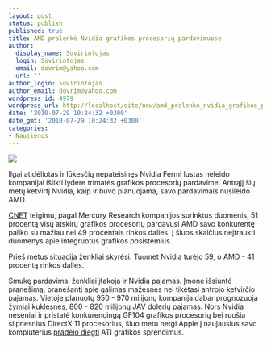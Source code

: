 ```yaml
---
layout: post
status: publish
published: true
title: AMD pralenkė Nvidia grafikos procesorių pardavimuose
author:
  display_name: Suvirintojas
  login: Suvirintojas
  email: dovrim@yahoo.com
  url: ''
author_login: Suvirintojas
author_email: dovrim@yahoo.com
wordpress_id: 4979
wordpress_url: http://localhost/site/new/amd_pralenke_nvidia_grafikos_procesoriu_pardavimuose/
date: '2010-07-29 10:24:32 +0300'
date_gmt: '2010-07-29 10:24:32 +0300'
categories:
- Naujienos
---
```

<div class="imgright"><img src="http://www.part.lt/img/1a8d1f64d65dcec6d272225ec854015a618.jpg"  /></div>
<p>Ilgai atidėliotas ir lūkesčių nepateisinęs Nvidia Fermi lustas neleido kompanijai išlikti lydere trimatės grafikos procesorių pardavime. Antrąjį šių metų ketvirtį Nvidia, kaip ir buvo planuojama, savo pardavimais nusileido AMD.</p>
<p><a class="ns" href="http://news.cnet.com/8301-13924_3-20012025-64.html?part=rss&subj=news&tag=2547-1_3-0-20">CNET</a> teigimu, pagal Mercury Research kompanijos surinktus duomenis, 51 procentą visų atskirų grafikos procesorių pardavusi AMD savo konkurentę paliko su mažiau nei 49 procentais rinkos dalies. Į šiuos skaičius neįtraukti duomenys apie integruotus grafikos posistemius.</p>
<p>Prieš metus situacija ženkliai skyrėsi. Tuomet Nvidia turėjo 59, o AMD - 41 procentą rinkos dalies.</p>
<p>Smukę pardavimai ženkliai įtakoja ir Nvidia pajamas. Įmonė išsiuntė pranešimą, pranešantį apie galimas mažesnes nei tikėtasi antrojo ketvirčio pajamas. Vietoje planuotų 950 - 970 milijonų kompanija dabar prognozuoja žymiai kuklesnes, 800 - 820 milijonų JAV dolerių pajamas. Nors Nvidia neseniai ir pristatė konkurencingą GF104 grafikos procesorių bei ruošia silpnesnius DirectX 11 procesorius, šiuo metu netgi Apple į naujausius savo kompiuterius <a class="ns" href="http://www.technews.lt/naujiena/n/a/apple_plecia_savo_produktu_linija_siulo_atnaujinimus.html">pradėjo diegti</a> ATI grafikos sprendimus.<br /></p>
